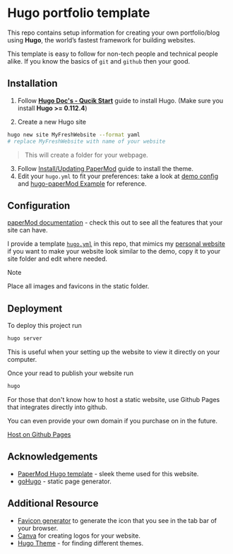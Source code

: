 # Hugo portfolio template

This repo contains setup information for creating your own portfolio/blog using **Hugo**, the world’s fastest framework for building websites.

This template is easy to follow for non-tech people and technical people alike. If you know the basics of `git` and `github` then your good.

## Installation

1. Follow **[Hugo Doc's - Qucik Start](https://gohugo.io/getting-started/quick-start/)** guide to install Hugo. (Make sure you install **Hugo >= 0.112.4**)

2. Create a new Hugo site

```bash
hugo new site MyFreshWebsite --format yaml
# replace MyFreshWebsite with name of your website
```

> This will create a folder for your webpage.

3. Follow [Install/Updating PaperMod](https://github.com/adityatelange/hugo-PaperMod/wiki/Installation#installingupdating-papermod) guide to install the theme.
4. Edit your `hugo.yml` to fit your preferences: take a look at [demo config](./hugo.yml) and [hugo-paperMod Example](https://github.com/adityatelange/hugo-PaperMod/tree/exampleSite?tab=readme-ov-file) for reference.

## Configuration

[paperMod documentation](https://github.com/adityatelange/hugo-PaperMod/wiki) - check this out to see all the features that your site can have.

I provide a template [`hugo.yml`](hugo.yml) in this repo, that mimics my [personal website](https://michaelforde.com) if you want to make your website look similar to the demo, copy it to your site folder and edit where needed.
> [!NOTE]  
> Place all images and favicons in the static folder.

## Deployment

To deploy this project run

```bash
hugo server
```

This is useful when your setting up the website to view it directly on your computer.

Once your read to publish your website run

```bash
hugo
```

For those that don't know how to host a static website, use Github Pages that integrates directly into github.

You can even provide your own domain if you purchase on in the future.

[Host on Github Pages](https://gohugo.io/hosting-and-deployment/hosting-on-github/
)

## Acknowledgements

- [PaperMod Hugo template](https://github.com/adityatelange/hugo-PaperMod) - sleek theme used for this website.
- [goHugo](https://gohugo.io/) - static page generator.

## Additional Resource

- [Favicon generator](https://favicon.io) to generate the icon that you see in the tab bar of your browser.
- [Canva](https://canva.com) for creating logos for your website.
- [Hugo Theme](https://themes.gohugo.io/) - for finding different themes.
